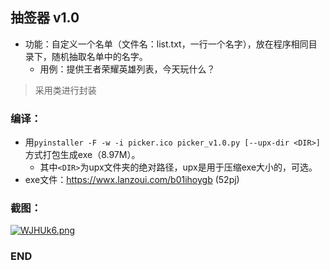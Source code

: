 ## 抽签器 v1.0

- 功能：自定义一个名单（文件名：list.txt，一行一个名字），放在程序相同目录下，随机抽取名单中的名字。
  - 用例：提供王者荣耀英雄列表，今天玩什么？

> 采用类进行封装

### 编译：

- 用`pyinstaller -F -w -i picker.ico picker_v1.0.py [--upx-dir <DIR>]`方式打包生成exe（8.97M）。
  - 其中`<DIR>`为upx文件夹的绝对路径，upx是用于压缩exe大小的，可选。
- exe文件：https://wwx.lanzoui.com/b01ihoygb (52pj)

### 截图：

[![WJHUk6.png](https://z3.ax1x.com/2021/07/19/WJHUk6.png)](https://imgtu.com/i/WJHUk6)

### END
